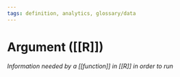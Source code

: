 ```yaml
---
tags: definition, analytics, glossary/data
---
```

#  Argument ([[R]])
*Information needed by a [[function]] in [[R]] in order to run*